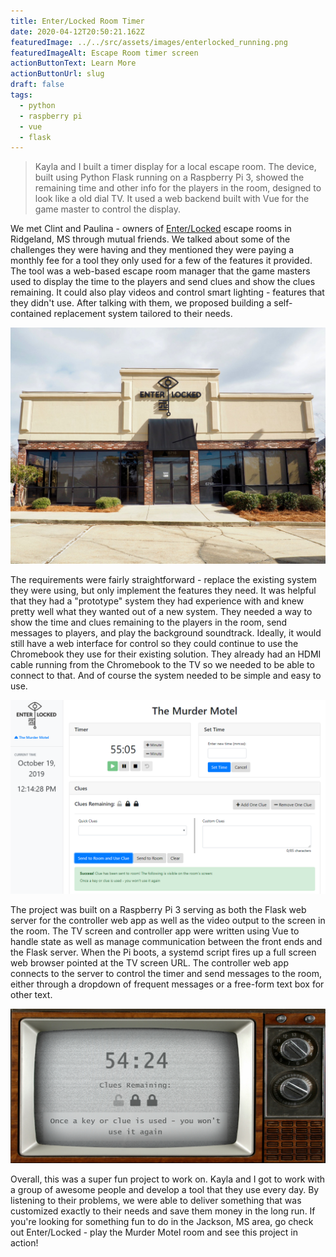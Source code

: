 ```yaml
---
title: Enter/Locked Room Timer
date: 2020-04-12T20:50:21.162Z
featuredImage: ../../src/assets/images/enterlocked_running.png
featuredImageAlt: Escape Room timer screen
actionButtonText: Learn More
actionButtonUrl: slug
draft: false
tags:
  - python
  - raspberry pi
  - vue
  - flask
---
```


> Kayla and I built a timer display for a local escape room. The device, built using Python Flask running on a Raspberry Pi 3, showed the remaining time and other info for the players in the room, designed to look like a old dial TV. It used a web backend built with Vue for the game master to control the display.

<!-- endexcerpt -->

We met Clint and Paulina - owners of <a href="https://enterlocked.com/index.html">Enter/Locked</a> escape rooms in Ridgeland, MS through mutual friends. We talked about some of the challenges they were having and they mentioned they were paying a monthly fee for a tool they only used for a few of the features it provided. The tool was a web-based escape room manager that the game masters used to display the time to the players and send clues and show the clues remaining. It could also play videos and control smart lighting - features that they didn't use. After talking with them, we proposed building a self-contained replacement system tailored to their needs.

![Outside of Enter/Locked Escape Rooms building](../../src/assets/images/enterlocked_exterior.jpg)

The requirements were fairly straightforward - replace the existing system they were using, but only implement the features they need. It was helpful that they had a "prototype" system they had experience with and knew pretty well what they wanted out of a new system. They needed a way to show the time and clues remaining to the players in the room, send messages to players, and play the background soundtrack. Ideally, it would still have a web interface for control so they could continue to use the Chromebook they use for their existing solution. They already had an HDMI cable running from the Chromebook to the TV so we needed to be able to connect to that. And of course the system needed to be simple and easy to use.

![Screenshot of the escape room controller interface](../../src/assets/images/enterlocked_controller.png)

The project was built on a Raspberry Pi 3 serving as both the Flask web server for the controller web app as well as the video output to the screen in the room. The TV screen and controller app were written using Vue to handle state as well as manage communication between the front ends and the Flask server. When the Pi boots, a systemd script fires up a full screen web browser pointed at the TV screen URL. The controller web app connects to the server to control the timer and send messages to the room, either through a dropdown of frequent messages or a free-form text box for other text.

![Screenshot of the escape room timer interface showing a clue shown to players](../../src/assets/images/enterlocked_screenclue.png)

Overall, this was a super fun project to work on. Kayla and I got to work with a group of awesome people and develop a tool that they use every day. By listening to their problems, we were able to deliver something that was customized exactly to their needs and save them money in the long run. If you're looking for something fun to do in the Jackson, MS area, go check out Enter/Locked - play the Murder Motel room and see this project in action!
